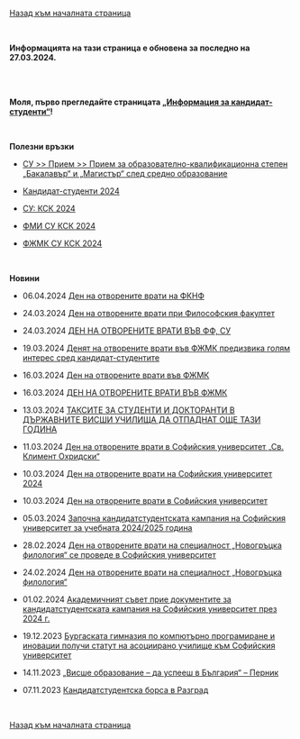 [Назад към началната страница](https://ksk-su.github.io)

<br>

**Информацията на тази страница е обновена за последно на 27.03.2024.**

<br><br>

**Моля, първо прегледайте страницата [„Информация за кандидат-студенти“](https://ksk-su.github.io/ksk)!**

<br>

**Полезни връзки**

- [СУ >> Прием >> Прием за образователно-квалификационна степен „Бакалавър“ и „Магистър“ след средно образование](https://www.uni-sofia.bg/index.php/bul/priem/priem_za_obrazovatelno_kvalifikacionna_stepen_bakalav_r_i_magist_r_sled_sredno_obrazovanie)

- [Кандидат-студенти 2024](https://www.facebook.com/440687296346779)

- [СУ: КСК 2024](https://www.facebook.com/groups/596683395865321)

- [ФМИ СУ КСК 2024](https://www.facebook.com/groups/1784153938676936)

- [ФЖМК СУ КСК 2024](https://www.facebook.com/groups/412690394602887)

<br>

**Новини**

- 06.04.2024 [Ден на отворените врати на ФКНФ](https://www.facebook.com/events/806833981299263)

- 24.03.2024 [Ден на отворените врати при Философския факултет](https://www.uni-sofia.bg/index.php/bul/novini/kalendar/den_na_otvorenite_vrati_pri_filosofskiya_fakultet)

- 24.03.2024 [ДЕН НА ОТВОРЕНИТЕ ВРАТИ ВЪВ ФФ, СУ](https://www.facebook.com/events/402824919003274)

- 19.03.2024 [Денят на отворените врати във ФЖМК предизвика голям интерес сред кандидат-студентите ](https://www.uni-sofia.bg/index.php/bul/novini/novini_i_s_bitiya/denyat_na_otvorenite_vrati_v_v_fzhmk_predizvika_golyam_interes_sred_kandidat_studentite)

- 16.03.2024 [Ден на отворените врати във ФЖМК](https://www.uni-sofia.bg/index.php/bul/novini/kalendar/den_na_otvorenite_vrati_v_v_fzhmk)

- 16.03.2024 [ДЕН НА ОТВОРЕНИТЕ ВРАТИ ВЪВ ФЖМК](https://www.facebook.com/events/1345929962775586)

- 13.03.2024 [ТАКСИТЕ ЗА СТУДЕНТИ И ДОКТОРАНТИ В ДЪРЖАВНИТЕ ВИСШИ УЧИЛИЩА ДА ОТПАДНАТ ОЩЕ ТАЗИ ГОДИНА](https://www.mon.bg/news/taksite-za-studenti-i-doktoranti-v-darzhavnite-visshi-uchilistha-otpadat-da-otpadnat-osthe-tazi-godina)

- 11.03.2024 [Ден на отворените врати в Софийския университет „Св. Климент Охридски“](https://www.uni-sofia.bg/index.php/bul/novini/novini_i_s_bitiya/den_na_otvorenite_vrati_v_sofijskiya_universitet_sv_kliment_ohridski)

- 10.03.2024 [Ден на отворените врати на Софийския университет 2024](https://www.facebook.com/events/1421325072117730)

- 10.03.2024 [Ден на отворените врати в Софийския университет](https://uni-sofia.bg/index.php/bul/novini/kalendar/den_na_otvorenite_vrati_v_sofijskiya_universitet2)

- 05.03.2024 [Започна кандидатстудентската кампания на Софийския университет за учебната 2024/2025 година](https://www.uni-sofia.bg/index.php/bul/novini/novini_i_s_bitiya/zapochna_kandidatstudentskata_kampaniya_na_sofijskiya_universitet_za_uchebnata_2024_2025_godina)

- 28.02.2024 [Ден на отворените врати на специалност „Новогръцка филология“ се проведе в Софийския университет](https://www.uni-sofia.bg/index.php/bul/novini/novini_i_s_bitiya/den_na_otvorenite_vrati_na_specialnost_novogr_cka_filologiya_se_provede_v_sofijskiya_universitet)

- 24.02.2024 [Ден на отворените врати на специалност „Новогръцка филология“](https://uni-sofia.bg/index.php/bul/novini/kalendar/den_na_otvorenite_vrati_na_specialnost_novogr_cka_filologiya)

- 01.02.2024 [Академичният съвет прие документите за кандидатстудентската кампания на Софийския университет през 2024 г.](https://www.uni-sofia.bg/index.php/bul/novini/novini_i_s_bitiya/akademichniyat_s_vet_prie_dokumentite_za_kandidatstudentskata_kampaniya_na_sofijskiya_universitet_prez_2024_g)

- 19.12.2023 [Бургаската гимназия по компютърно програмиране и иновации получи статут на асоциирано училище към Софийския университет](https://www.uni-sofia.bg/index.php/bul/novini/novini_i_s_bitiya/burgaskata_gimnaziya_po_kompyut_rno_programirane_i_inovacii_poluchi_statut_na_asociirano_uchilische_k_m_sofijskiya_universitet)

- 14.11.2023 [„Висше образование – да успееш в България“ – Перник](https://www.uni-sofia.bg/index.php/bul/novini/novini_i_s_bitiya/visshe_obrazovanie_da_uspeesh_v_b_lgariya_pernik)

- 07.11.2023 [Кандидатстудентска борса в Разград](https://www.uni-sofia.bg/index.php/bul/novini/novini_i_s_bitiya/kandidatstudentska_borsa_v_razgrad)

<br>

[Назад към началната страница](https://ksk-su.github.io)
